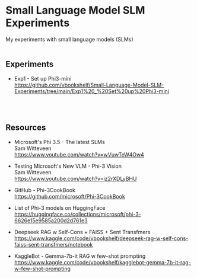 # Small Language Model SLM Experiments
My experiments with small language models (SLMs)
<br>
<br>

## Experiments
- Exp1 - Set up Phi3-mini<br>
https://github.com/vbookshelf/Small-Language-Model-SLM-Experiments/tree/main/Exp1%20_%20Set%20up%20Phi3-mini

<br>
<br>

## Resources

- Microsoft's Phi 3.5 - The latest SLMs<br>
Sam Witteveen<br>
https://www.youtube.com/watch?v=wVuwTeW4Ow4

- Testing Microsoft's New VLM - Phi-3 Vision<br>
Sam Witteveen<br>
https://www.youtube.com/watch?v=iz2rXDLyBHU

- GitHub - Phi-3CookBook<br>
https://github.com/microsoft/Phi-3CookBook

- List of Phi-3 models on HuggingFace<br>
https://huggingface.co/collections/microsoft/phi-3-6626e15e9585a200d2d761e3

- Deepseek RAG w Self-Cons + FAISS + Sent Transfmers<br>
https://www.kaggle.com/code/vbookshelf/deepseek-rag-w-self-cons-faiss-sent-transfmers/notebook

- KaggleBot - Gemma-7b-it RAG w few-shot prompting<br>
https://www.kaggle.com/code/vbookshelf/kagglebot-gemma-7b-it-rag-w-few-shot-prompting
